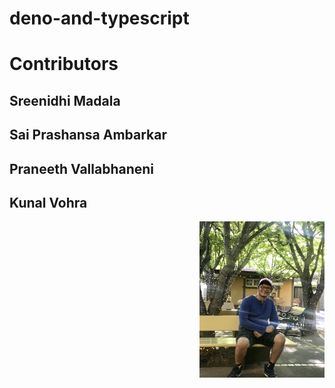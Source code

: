 # deno-and-typescript

# Contributors 

## Sreenidhi Madala




## Sai Prashansa Ambarkar



## Praneeth Vallabhaneni 



## Kunal Vohra 
<img src ="images/kunal-vohra.jpg" width="200" height ="250" align ="right">


